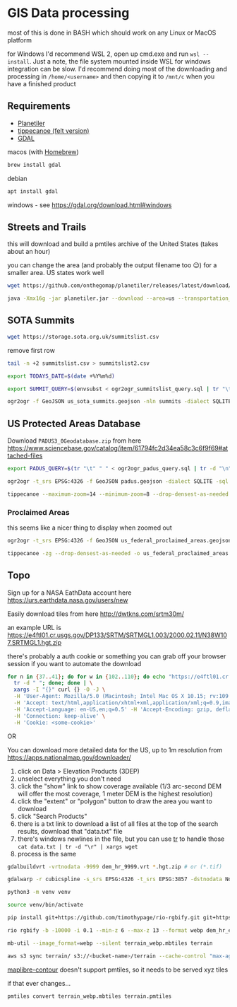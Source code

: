 # GIS Data processing

most of this is done in BASH which should work on any Linux or MacOS platform

for Windows I'd recommend WSL 2, open up cmd.exe and run `wsl --install`. Just a note, the file system mounted inside WSL for windows integration can be slow. I'd recommend doing most of the downloading and processing in `/home/<username>` and then copying it to `/mnt/c` when you have a finished product

## Requirements

- [Planetiler](https://github.com/onthegomap/planetiler)
- [tippecanoe (felt version)](https://github.com/felt/tippecanoe)
- [GDAL](https://gdal.org)

macos (with [Homebrew](https://brew.sh/))
```bash
brew install gdal
```

debian
```bash
apt install gdal
```

windows - see https://gdal.org/download.html#windows


## Streets and Trails

this will download and build a pmtiles archive of the United States (takes about an hour)

you can change the area (and probably the output filename too 😉) for a smaller area.  US states work well
```bash
wget https://github.com/onthegomap/planetiler/releases/latest/download/planetiler.jar

java -Xmx16g -jar planetiler.jar --download --area=us --transportation_z13_paths=true --output=us.pmtiles
```

## SOTA Summits

```bash
wget https://storage.sota.org.uk/summitslist.csv
```

remove first row
```bash
tail -n +2 summitslist.csv > summitslist2.csv
```


```bash
export TODAYS_DATE=$(date +%Y%m%d)

export SUMMIT_QUERY=$(envsubst < ogr2ogr_summitslist_query.sql | tr "\t" " " | tr -d "\n" | tr -s " ")

ogr2ogr -f GeoJSON us_sota_summits.geojson -nln summits -dialect SQLITE -sql "$SUMMIT_QUERY" -oo X_POSSIBLE_NAMES=Longitude -oo Y_POSSIBLE_NAMES=Latitude summitslist2.csv
```

## US Protected Areas Database

Download `PADUS3_0Geodatabase.zip` from here https://www.sciencebase.gov/catalog/item/61794fc2d34ea58c3c6f9f69#attached-files

```bash
export PADUS_QUERY=$(tr "\t" " " < ogr2ogr_padus_query.sql | tr -d "\n" | tr -s " ")

ogr2ogr -t_srs EPSG:4326 -f GeoJSON padus.geojson -dialect SQLITE -sql "$PADUS_QUERY" /vsizip/PADUS3_0Geodatabase.zip/PAD_US3_0.gdb

tippecanoe --maximum-zoom=14 --minimum-zoom=8 --drop-densest-as-needed -o padus.pmtiles padus.geojson
```

### Proclaimed Areas

this seems like a nicer thing to display when zoomed out

```bash
ogr2ogr -t_srs EPSG:4326 -f GeoJSON us_federal_proclaimed_areas.geojson -sql "SELECT Unit_Nm as name, Mang_Name as dept FROM PADUS3_0Proclamation WHERE Mang_Name IN ('DOD', 'NPS', 'USFS')" /vsizip/PADUS3_0Geodatabase.zip/PAD_US3_0.gdb

tippecanoe -zg --drop-densest-as-needed -o us_federal_proclaimed_areas.pmtiles us_federal_proclaimed_areas.geojson
```


## Topo

Sign up for a NASA EathData account here https://urs.earthdata.nasa.gov/users/new

Easily download tiles from here http://dwtkns.com/srtm30m/

an example URL is https://e4ftl01.cr.usgs.gov/DP133/SRTM/SRTMGL1.003/2000.02.11/N38W107.SRTMGL1.hgt.zip

there's probably a auth cookie or something you can grab off your browser session if you want to automate the download

```bash
for n in {37..41}; do for w in {102..110}; do echo "https://e4ftl01.cr.usgs.gov/DP133/SRTM/SRTMGL1.003/2000.02.11/N$n W$w.SRTMGL1.hgt.zip" | \
  tr -d " "; done; done | \
  xargs -I "{}" curl {} -O -J \
  -H 'User-Agent: Mozilla/5.0 (Macintosh; Intel Mac OS X 10.15; rv:109.0) Gecko/20100101 Firefox/118.0' \
  -H 'Accept: text/html,application/xhtml+xml,application/xml;q=0.9,image/avif,image/webp,*/*;q=0.8' \
  -H 'Accept-Language: en-US,en;q=0.5' -H 'Accept-Encoding: gzip, deflate, br' \
  -H 'Connection: keep-alive' \
  -H 'Cookie: <some-cookie>'
```

OR

You can download more detailed data for the US, up to 1m resolution from https://apps.nationalmap.gov/downloader/

1. click on Data > Elevation Products (3DEP)
1. unselect everything you don't need
1. click the "show" link to show coverage available (1/3 arc-second DEM will offer the most coverage, 1 meter DEM is the highest resolution)
1. click the "extent" or "polygon" button to draw the area you want to download
1. click "Search Products"
1. there is a txt link to download a list of all files at the top of the search results, download that "data.txt" file
1. there's windows newlines in the file, but you can use [tr](https://youtube.com/shorts/SCISgvGBAY0?si=ErWnSrzOZc_nuztY) to handle those `cat data.txt | tr -d "\r" | xargs wget`
1. process is the same 


```bash
gdalbuildvrt -vrtnodata -9999 dem_hr_9999.vrt *.hgt.zip # or (*.tif)

gdalwarp -r cubicspline -s_srs EPSG:4326 -t_srs EPSG:3857 -dstnodata None -co COMPRESS=DEFLATE dem_hr_9999.vrt dem_hr_epsg3857.vrt

python3 -m venv venv

source venv/bin/activate

pip install git+https://github.com/timothypage/rio-rgbify.git git+https://github.com/mapbox/mbutil.git

rio rgbify -b -10000 -i 0.1 --min-z 6 --max-z 13 --format webp dem_hr_epsg3857.vrt terrain_webp.mbtiles

mb-util --image_format=webp --silent terrain_webp.mbtiles terrain

aws s3 sync terrain/ s3://<bucket-name>/terrain --cache-control "max-age=86400"
```

[maplibre-contour](https://github.com/onthegomap/maplibre-contour) doesn't support pmtiles, so it needs to be served xyz tiles

if that ever changes...

```bash
pmtiles convert terrain_webp.mbtiles terrain.pmtiles
```
